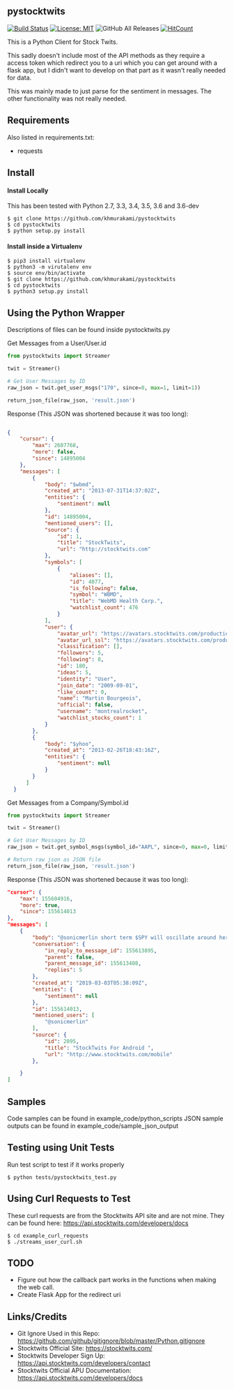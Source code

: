 ## pystocktwits
[![Build Status](https://travis-ci.com/khmurakami/pystocktwits.svg?branch=master)](https://travis-ci.com/khmurakami/pystocktwits)
[![License: MIT](https://img.shields.io/badge/License-MIT-yellow.svg)](https://opensource.org/licenses/MIT)
![GitHub All Releases](https://img.shields.io/github/downloads/khmurakami/pystocktwits/total.svg)
[![HitCount](http://hits.dwyl.com/khmurakami/pystocktwits.svg)](http://hits.dwyl.com/khmurakami/pystocktwits)

This is a Python Client for Stock Twits.

This sadly doesn't include most of the API methods as they require a access token which redirect you to a uri which you can get around with a flask app, but I didn't want to develop on that part as it wasn't really needed for data.

This was mainly made to just parse for the sentiment in messages. The other functionality was not really needed.

## Requirements

Also listed in requirements.txt:

-   requests

## Install

#### Install Locally

This has been tested with Python 2.7, 3.3, 3.4, 3.5, 3.6 and 3.6-dev

```shell
$ git clone https://github.com/khmurakami/pystocktwits
$ cd pystocktwits
$ python setup.py install
```

#### Install inside a Virtualenv

```shell
$ pip3 install virtualenv
$ python3 -m virutalenv env
$ source env/bin/activate
$ git clone https://github.com/khmurakami/pystocktwits
$ cd pystocktwits
$ python3 setup.py install
```

## Using the Python Wrapper

Descriptions of files can be found inside pystocktwits.py

Get Messages from a User/User.id

```python
from pystocktwits import Streamer

twit = Streamer()

# Get User Messages by ID
raw_json = twit.get_user_msgs("170", since=0, max=1, limit=1))

return_json_file(raw_json, 'result.json')
```

Response (This JSON was shortened because it was too long):

```json

{
    "cursor": {
        "max": 2607768,
        "more": false,
        "since": 14895004
    },
    "messages": [
        {
            "body": "$wbmd",
            "created_at": "2013-07-31T14:37:02Z",
            "entities": {
                "sentiment": null
            },
            "id": 14895004,
            "mentioned_users": [],
            "source": {
                "id": 1,
                "title": "StockTwits",
                "url": "http://stocktwits.com"
            },
            "symbols": [
                {
                    "aliases": [],
                    "id": 4077,
                    "is_following": false,
                    "symbol": "WBMD",
                    "title": "WebMD Health Corp.",
                    "watchlist_count": 476
                }
            ],
            "user": {
                "avatar_url": "https://avatars.stocktwits.com/production/180/thumb-1271178935.png",
                "avatar_url_ssl": "https://avatars.stocktwits.com/production/180/thumb-1271178935.png",
                "classification": [],
                "followers": 5,
                "following": 8,
                "id": 180,
                "ideas": 5,
                "identity": "User",
                "join_date": "2009-09-01",
                "like_count": 0,
                "name": "Martin Bourgeois",
                "official": false,
                "username": "montrealrocket",
                "watchlist_stocks_count": 1
            }
        },
        {
            "body": "$yhoo",
            "created_at": "2013-02-26T18:43:16Z",
            "entities": {
                "sentiment": null
            }
        }
      ]
  }
```

Get Messages from a Company/Symbol.id

```python
from pystocktwits import Streamer

twit = Streamer()

# Get User Messages by ID
raw_json = twit.get_symbol_msgs(symbol_id="AAPL", since=0, max=0, limit=30, callback=None, filter=None)

# Return raw json as JSON file
return_json_file(raw_json, 'result.json')
```


Response (This JSON was shortened because it was too long):

```json
"cursor": {
    "max": 155604916,
    "more": true,
    "since": 155614013
},
"messages": [
    {
        "body": "@sonicmerlin short term $SPY will oscillate around her NAV from momentum &amp; FOMO. But over a few quarters SPY will follow $MSFT $AAPL $AMZN",
        "conversation": {
            "in_reply_to_message_id": 155613895,
            "parent": false,
            "parent_message_id": 155613408,
            "replies": 5
        },
        "created_at": "2019-03-03T05:38:09Z",
        "entities": {
            "sentiment": null
        },
        "id": 155614013,
        "mentioned_users": [
            "@sonicmerlin"
        ],
        "source": {
            "id": 2095,
            "title": "StockTwits For Android ",
            "url": "http://www.stocktwits.com/mobile"
        },

    }
]

```

## Samples

Code samples can be found in example_code/python_scripts
JSON sample outputs can be found in example_code/sample_json_output

## Testing using Unit Tests

Run test script to test if it works properly

```shell
$ python tests/pystocktwits_test.py
```

## Using Curl Requests to Test

These curl requests are from the Stocktwits API site and are not mine. They can be found here: <https://api.stocktwits.com/developers/docs>

```shell
$ cd example_curl_requests
$ ./streams_user_curl.sh
```

## TODO

- Figure out how the callback part works in the functions when making the web call.
- Create Flask App for the redirect uri

## Links/Credits

- Git Ignore Used in this Repo: https://github.com/github/gitignore/blob/master/Python.gitignore
- Stocktwits Official Site: https://stocktwits.com/
- Stocktwits Developer Sign Up: https://api.stocktwits.com/developers/contact
- Stocktwits Official APU Documentation: https://api.stocktwits.com/developers/docs
